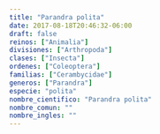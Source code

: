 ```yaml
---
title: "Parandra polita"
date: 2017-08-18T20:46:32-06:00
draft: false
reinos: ["Animalia"]
divisiones: ["Arthropoda"]
clases: ["Insecta"]
ordenes: ["Coleoptera"]
familias: ["Cerambycidae"]
generos: ["Parandra"]
especie: "polita"
nombre_cientifico: "Parandra polita"
nombre_comun: ""
nombre_ingles: ""
---
```


